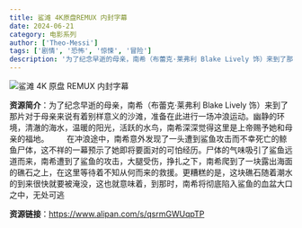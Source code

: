 ```yaml
---
title: 鲨滩 4K原盘REMUX 内封字幕
date: 2024-06-21
category: 电影系列
author: ['Theo-Messi']
tags: ['剧情', '恐怖', '惊悚', '冒险']
description: '为了纪念早逝的母亲，南希（布蕾克·莱弗利 Blake Lively 饰）来到了那片对于母亲来说有着别样意义的沙滩，准备在此进行一场冲浪运动。幽静的环境，清澈的海水，温暖的阳光，活跃的水鸟，南希深深觉得这里是上帝赐予她和母亲的福地。在冲浪途中，南希意外发现了一头遭到鲨鱼攻击而不幸死亡的鲸鱼尸体，这不祥的一幕预示了她即将要面对的可怕经历。尸体的气味吸引了鲨鱼远道而来，南希遭到了鲨鱼的攻击，大腿受伤，挣扎之下，南希爬到了一块露出海面的礁石之上，在这里等待着不知从何而来的救援。更糟糕的是，这块礁石随着潮水的到来很快就要被淹没，这也就意味着，到那时，南希将彻底陷入鲨鱼的血盆大口之中，无处可逃'
---
```


![鲨滩 4K 原盘 REMUX 内封字幕](https://p6.itc.cn/q_70/images03/20220825/ca90df19f4734775abab0bb886583cd3.png)

**资源简介**：为了纪念早逝的母亲，南希（布蕾克·莱弗利 Blake Lively 饰）来到了那片对于母亲来说有着别样意义的沙滩，准备在此进行一场冲浪运动。幽静的环境，清澈的海水，温暖的阳光，活跃的水鸟，南希深深觉得这里是上帝赐予她和母亲的福地。
　　在冲浪途中，南希意外发现了一头遭到鲨鱼攻击而不幸死亡的鲸鱼尸体，这不祥的一幕预示了她即将要面对的可怕经历。尸体的气味吸引了鲨鱼远道而来，南希遭到了鲨鱼的攻击，大腿受伤，挣扎之下，南希爬到了一块露出海面的礁石之上，在这里等待着不知从何而来的救援。更糟糕的是，这块礁石随着潮水的到来很快就要被淹没，这也就意味着，到那时，南希将彻底陷入鲨鱼的血盆大口之中，无处可逃

**资源链接**：https://www.alipan.com/s/qsrmGWUqpTP
